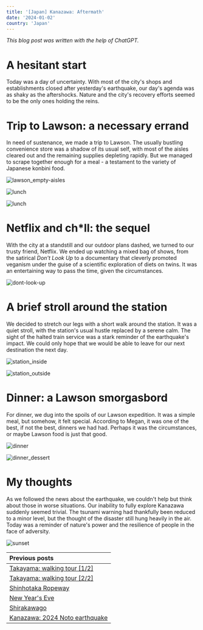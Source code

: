 ```yaml
---
title: '[Japan] Kanazawa: Aftermath'
date: '2024-01-02'
country: 'Japan'
---
```


*This blog post was written with the help of ChatGPT.*

# A hesitant start

Today was a day of uncertainty. With most of the city's shops and establishments closed after yesterday's earthquake, our day's agenda was as shaky as the aftershocks. Nature and the city's recovery efforts seemed to be the only ones holding the reins.

# Trip to Lawson: a necessary errand

In need of sustenance, we made a trip to Lawson. The usually bustling convenience store was a shadow of its usual self, with most of the aisles cleared out and the remaining supplies depleting rapidly. But we managed to scrape together enough for a meal - a testament to the variety of Japanese konbini food.

![lawson_empty-aisles](/images/posts/travel/japan-2023/kanazawa-aftermath/lawson_empty-aisles.JPG)

![lunch](/images/posts/travel/japan-2023/kanazawa-aftermath/lunch.JPG)

![lunch](/images/posts/travel/japan-2023/kanazawa-aftermath/lunch_dessert.JPG)

# Netflix and ch*ll: the sequel

With the city at a standstill and our outdoor plans dashed, we turned to our trusty friend, Netflix. We ended up watching a mixed bag of shows, from the satirical _Don't Look Up_ to a documentary that cleverly promoted veganism under the guise of a scientific exploration of diets on twins. It was an entertaining way to pass the time, given the circumstances.

![dont-look-up](/images/posts/travel/japan-2023/kanazawa-aftermath/dont-look-up.JPG)

# A brief stroll around the station

We decided to stretch our legs with a short walk around the station. It was a quiet stroll, with the station's usual hustle replaced by a serene calm. The sight of the halted train service was a stark reminder of the earthquake's impact. We could only hope that we would be able to leave for our next destination the next day.

![station_inside](/images/posts/travel/japan-2023/kanazawa-aftermath/station_inside.JPG)

![station_outside](/images/posts/travel/japan-2023/kanazawa-aftermath/station_outside.JPG)

# Dinner: a Lawson smorgasbord
 
For dinner, we dug into the spoils of our Lawson expedition. It was a simple meal, but somehow, it felt special. According to Megan, it was one of the best, if not the best, dinners we had had. Perhaps it was the circumstances, or maybe Lawson food is just that good.

![dinner](/images/posts/travel/japan-2023/kanazawa-aftermath/dinner.JPG)

![dinner_dessert](/images/posts/travel/japan-2023/kanazawa-aftermath/dinner_dessert.JPG)

# My thoughts

As we followed the news about the earthquake, we couldn't help but think about those in worse situations. Our inability to fully explore Kanazawa suddenly seemed trivial. The tsunami warning had thankfully been reduced to a minor level, but the thought of the disaster still hung heavily in the air. Today was a reminder of nature's power and the resilience of people in the face of adversity.

![sunset](/images/posts/travel/japan-2023/kanazawa-aftermath/sunset.JPG)

| Previous posts |
| :---           |
| [Takayama: walking tour [1/2]](./takayama-walking-tour-1) |
| [Takayama: walking tour [2/2]](./takayama-walking-tour-2) |
| [Shinhotaka Ropeway](./shinhotaka-ropeway) |
| [New Year's Eve](./new-years-eve) |
| [Shirakawago](./shirakawago) |
| [Kanazawa: 2024 Noto earthquake](./kanazawa-earthquake) |
